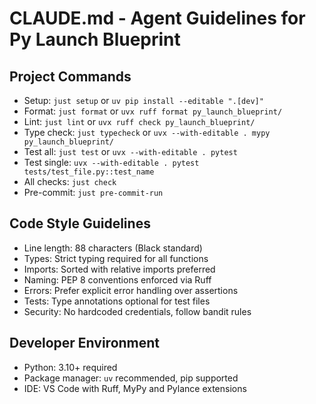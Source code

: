 <!--
Copyright (c) 2025, Steve Morin

Permission is hereby granted, free of charge, to any person obtaining a copy of this software and associated documentation files (the "Software"), to deal in the Software without restriction, including without limitation the rights to use, copy, modify, merge, publish, distribute, sublicense, and/or sell copies of the Software, and to permit persons to whom the Software is furnished to do so, subject to the following conditions:

The above copyright notice and this permission notice shall be included in all copies or substantial portions of the Software.

THE SOFTWARE IS PROVIDED "AS IS", WITHOUT WARRANTY OF ANY KIND, EXPRESS OR IMPLIED, INCLUDING BUT NOT LIMITED TO THE WARRANTIES OF MERCHANTABILITY, FITNESS FOR A PARTICULAR PURPOSE AND NONINFRINGEMENT. IN NO EVENT SHALL THE AUTHORS OR COPYRIGHT HOLDERS BE LIABLE FOR ANY CLAIM, DAMAGES OR OTHER LIABILITY, WHETHER IN AN ACTION OF CONTRACT, TORT OR OTHERWISE, ARISING FROM, OUT OF OR IN CONNECTION WITH THE SOFTWARE OR THE USE OR OTHER DEALINGS IN THE SOFTWARE.
-->
# CLAUDE.md - Agent Guidelines for Py Launch Blueprint

## Project Commands
- Setup: `just setup` or `uv pip install --editable ".[dev]"`
- Format: `just format` or `uvx ruff format py_launch_blueprint/`
- Lint: `just lint` or `uvx ruff check py_launch_blueprint/`
- Type check: `just typecheck` or `uvx --with-editable . mypy py_launch_blueprint/`
- Test all: `just test` or `uvx --with-editable . pytest`
- Test single: `uvx --with-editable . pytest tests/test_file.py::test_name`
- All checks: `just check`
- Pre-commit: `just pre-commit-run`

## Code Style Guidelines
- Line length: 88 characters (Black standard)
- Types: Strict typing required for all functions
- Imports: Sorted with relative imports preferred
- Naming: PEP 8 conventions enforced via Ruff
- Errors: Prefer explicit error handling over assertions
- Tests: Type annotations optional for test files
- Security: No hardcoded credentials, follow bandit rules

## Developer Environment
- Python: 3.10+ required
- Package manager: `uv` recommended, pip supported
- IDE: VS Code with Ruff, MyPy and Pylance extensions
